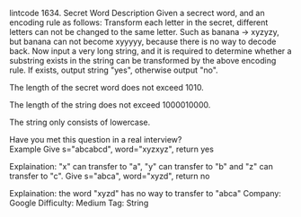 lintcode 1634. Secret Word
Description
Given a secrect word, and an encoding rule as follows: Transform each letter in the secret, different letters can not be changed to the same letter. Such as banana -> xyzyzy, but banana can not become xyyyyy, because there is no way to decode back.
Now input a very long string, and it is required to determine whether a substring exists in the string can be transformed by the above encoding rule. If exists, output string "yes", otherwise output "no".

The length of the secret word does not exceed 1010.

The length of the string does not exceed 1000010000.

The string only consists of lowercase.

Have you met this question in a real interview?  
Example
Give s="abcabcd", word="xyzxyz", return yes

Explaination:
"x" can transfer to "a", "y" can transfer to "b" and "z" can transfer to "c".
Give s="abca", word="xyzd", return no

Explaination:
the word "xyzd" has no way to transfer to "abca"
Company: Google
Difficulty: Medium
Tag: String
